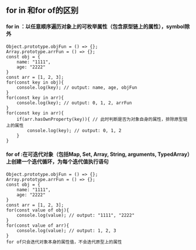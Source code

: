 ## for in  和for of的区别

#### for in ：以任意顺序遍历对象上的可枚举属性（包含原型链上的属性），symbol除外

```
Object.prototype.objFun = () => {};
Array.prototype.arrFun = () => {};
const obj = {
	name: "1111",
	age: "2222"
}
const arr = [1, 2, 3];
for(const key in obj){
	console.log(key); // output: name, age, objFun
}
for(const key in arr){
	console.log(key); // output: 0, 1, 2, arrFun
}
for(const key in arr){
	if(arr.hasOwnProperty(key)){ // 此时判断是否为对象自身的属性，排除原型链上的属性
		console.log(key); // output: 0, 1, 2
	}
}
```



#### for of :在可迭代对象（包括Map, Set,  Array, String, arguments, TypedArray）上创建一个迭代循环，为每个迭代值执行语句

```
Object.prototype.objFun = () => {};
Array.prototype.arrFun = () => {};
const obj = {
	name: "1111",
	age: "2222"
}
const arr = [1, 2, 3];
for(const value of obj){
	console.log(value); // output: "1111", "2222"
}
for(const value of arr){
	console.log(value); // output: 1, 2, 3
}
for of只会迭代对象本身的属性值，不会迭代原型上的属性
```

